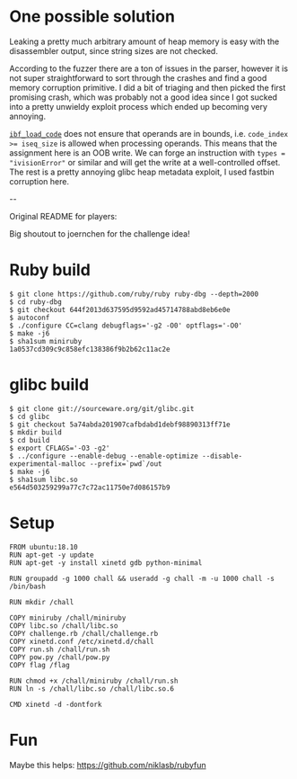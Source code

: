 # One possible solution

Leaking a pretty much arbitrary amount of heap memory is easy with the disassembler
output, since string sizes are not checked.

According to the fuzzer there are a ton of issues in the parser, however it is not super straightforward to sort through the crashes and find a good memory corruption primitive. I did a bit of triaging and then picked the first promising crash, which was probably not a good idea since I got sucked into a pretty unwieldy exploit process which ended up becoming very annoying. 

[`ibf_load_code`](https://github.com/ruby/ruby/blob/2a70f68/compile.c#L8774)
does not ensure that operands are in bounds, i.e. `code_index >=
iseq_size` is allowed when processing operands. This means that the
assignment here is an OOB write. We can forge an instruction with
`types = "ivisionError"` or similar and will get the write at a well-controlled
offset. The rest is a pretty annoying glibc heap metadata exploit, I used
fastbin corruption here.

--

Original README for players:

Big shoutout to joernchen for the challenge idea!


# Ruby build

```
$ git clone https://github.com/ruby/ruby ruby-dbg --depth=2000
$ cd ruby-dbg
$ git checkout 644f2013d637595d9592ad45714788abd8eb6e0e
$ autoconf
$ ./configure CC=clang debugflags='-g2 -O0' optflags='-O0'
$ make -j6
$ sha1sum miniruby
1a0537cd309c9c858efc138386f9b2b62c11ac2e
```

# glibc build

```
$ git clone git://sourceware.org/git/glibc.git
$ cd glibc
$ git checkout 5a74abda201907cafbdabd1debf98890313ff71e
$ mkdir build
$ cd build
$ export CFLAGS='-O3 -g2'
$ ../configure --enable-debug --enable-optimize --disable-experimental-malloc --prefix=`pwd`/out
$ make -j6
$ sha1sum libc.so
e564d503259299a77c7c72ac11750e7d086157b9
```

# Setup

```
FROM ubuntu:18.10
RUN apt-get -y update
RUN apt-get -y install xinetd gdb python-minimal

RUN groupadd -g 1000 chall && useradd -g chall -m -u 1000 chall -s /bin/bash

RUN mkdir /chall

COPY miniruby /chall/miniruby
COPY libc.so /chall/libc.so
COPY challenge.rb /chall/challenge.rb
COPY xinetd.conf /etc/xinetd.d/chall
COPY run.sh /chall/run.sh
COPY pow.py /chall/pow.py
COPY flag /flag

RUN chmod +x /chall/miniruby /chall/run.sh
RUN ln -s /chall/libc.so /chall/libc.so.6

CMD xinetd -d -dontfork
```

# Fun

Maybe this helps: https://github.com/niklasb/rubyfun
